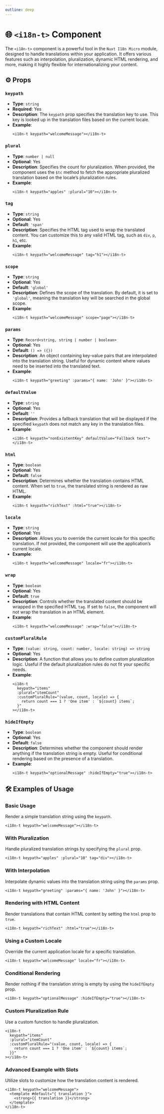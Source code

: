 ```yaml
---
outline: deep
---
```


# 🌐 `<i18n-t>` Component

The `<i18n-t>` component is a powerful tool in the `Nuxt I18n Micro` module, designed to handle translations within your application. It offers various features such as interpolation, pluralization, dynamic HTML rendering, and more, making it highly flexible for internationalizing your content.

## ⚙️ Props

### `keypath`

- **Type**: `string`
- **Required**: Yes
- **Description**: The `keypath` prop specifies the translation key to use. This key is looked up in the translation files based on the current locale.
- **Example**:
  ```vue
  <i18n-t keypath="welcomeMessage"></i18n-t>
  ```

### `plural`

- **Type**: `number | null`
- **Optional**: Yes
- **Description**: Specifies the count for pluralization. When provided, the component uses the `$tc` method to fetch the appropriate pluralized translation based on the locale’s pluralization rules.
- **Example**:
  ```vue
  <i18n-t keypath="apples" :plural="10"></i18n-t>
  ```

### `tag`

- **Type**: `string`
- **Optional**: Yes
- **Default**: `'span'`
- **Description**: Specifies the HTML tag used to wrap the translated content. You can customize this to any valid HTML tag, such as `div`, `p`, `h1`, etc.
- **Example**:
  ```vue
  <i18n-t keypath="welcomeMessage" tag="h1"></i18n-t>
  ```

### `scope`

- **Type**: `string`
- **Optional**: Yes
- **Default**: `'global'`
- **Description**: Defines the scope of the translation. By default, it is set to `'global'`, meaning the translation key will be searched in the global scope.
- **Example**:
  ```vue
  <i18n-t keypath="welcomeMessage" scope="page"></i18n-t>
  ```

### `params`

- **Type**: `Record<string, string | number | boolean>`
- **Optional**: Yes
- **Default**: `() => ({})`
- **Description**: An object containing key-value pairs that are interpolated into the translation string. Useful for dynamic content where values need to be inserted into the translated text.
- **Example**:
  ```vue
  <i18n-t keypath="greeting" :params="{ name: 'John' }"></i18n-t>
  ```

### `defaultValue`

- **Type**: `string`
- **Optional**: Yes
- **Default**: `''`
- **Description**: Provides a fallback translation that will be displayed if the specified `keypath` does not match any key in the translation files.
- **Example**:
  ```vue
  <i18n-t keypath="nonExistentKey" defaultValue="Fallback text"></i18n-t>
  ```

### `html`

- **Type**: `boolean`
- **Optional**: Yes
- **Default**: `false`
- **Description**: Determines whether the translation contains HTML content. When set to `true`, the translated string is rendered as raw HTML.
- **Example**:
  ```vue
  <i18n-t keypath="richText" :html="true"></i18n-t>
  ```

### `locale`

- **Type**: `string`
- **Optional**: Yes
- **Description**: Allows you to override the current locale for this specific translation. If not provided, the component will use the application’s current locale.
- **Example**:
  ```vue
  <i18n-t keypath="welcomeMessage" locale="fr"></i18n-t>
  ```

### `wrap`

- **Type**: `boolean`
- **Optional**: Yes
- **Default**: `true`
- **Description**: Controls whether the translated content should be wrapped in the specified HTML `tag`. If set to `false`, the component will not wrap the translation in an HTML element.
- **Example**:
  ```vue
  <i18n-t keypath="welcomeMessage" :wrap="false"></i18n-t>
  ```

### `customPluralRule`

- **Type**: `(value: string, count: number, locale: string) => string`
- **Optional**: Yes
- **Description**: A function that allows you to define custom pluralization logic. Useful if the default pluralization rules do not fit your specific needs.
- **Example**:
  ```vue
  <i18n-t
    keypath="items"
    :plural="itemCount"
    :customPluralRule="(value, count, locale) => {
      return count === 1 ? 'One item' : `${count} items`;
    }"
  ></i18n-t>
  ```

### `hideIfEmpty`

- **Type**: `boolean`
- **Optional**: Yes
- **Default**: `false`
- **Description**: Determines whether the component should render anything if the translation string is empty. Useful for conditional rendering based on the presence of a translation.
- **Example**:
  ```vue
  <i18n-t keypath="optionalMessage" :hideIfEmpty="true"></i18n-t>
  ```

## 🛠️ Examples of Usage

### Basic Usage

Render a simple translation string using the `keypath`.

```vue
<i18n-t keypath="welcomeMessage"></i18n-t>
```

### With Pluralization

Handle pluralized translation strings by specifying the `plural` prop.

```vue
<i18n-t keypath="apples" :plural="10" tag="div"></i18n-t>
```

### With Interpolation

Interpolate dynamic values into the translation string using the `params` prop.

```vue
<i18n-t keypath="greeting" :params="{ name: 'John' }"></i18n-t>
```

### Rendering with HTML Content

Render translations that contain HTML content by setting the `html` prop to `true`.

```vue
<i18n-t keypath="richText" :html="true"></i18n-t>
```

### Using a Custom Locale

Override the current application locale for a specific translation.

```vue
<i18n-t keypath="welcomeMessage" locale="fr"></i18n-t>
```

### Conditional Rendering

Render nothing if the translation string is empty by using the `hideIfEmpty` prop.

```vue
<i18n-t keypath="optionalMessage" :hideIfEmpty="true"></i18n-t>
```

### Custom Pluralization Rule

Use a custom function to handle pluralization.

```vue
<i18n-t
  keypath="items"
  :plural="itemCount"
  :customPluralRule="(value, count, locale) => {
    return count === 1 ? 'One item' : `${count} items`;
  }}"
></i18n-t>
```

### Advanced Example with Slots

Utilize slots to customize how the translation content is rendered.

```vue
<i18n-t keypath="welcomeMessage">
  <template #default="{ translation }">
    <strong>{{ translation }}</strong>
  </template>
</i18n-t>
```
